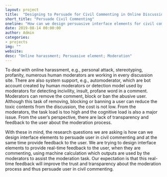 ```yaml
---
layout: project
title:  "Designing to Persuade for Civil Commenting in Online Discussion"
short_title: "Persuade Civil Commenting"
oneline: "How can we design persuasive interface elements for civil commenting and improving trust and transparency among the user in online discussion?"
date: 2019-08-14 00:00:00
author: Admin
categories:
- projects
img: ""
website: 
desc: "Online harassment; Persuasive element; Moderation"
---
```


To deal with online harassment, e.g., personal attack, stereotyping, profanity, numerous human moderators are working in every discussion site. There are also system support, e.g., automoderator, which are bot account created by human moderators or detection model used by moderators for detecting incivility, insult, profane word in a comment.  Moderators can remove the comment, block or ban the abusive user. Although this task of removing, blocking or banning a user can reduce the toxic contents from the discussion, the cost is not low. From the moderators, the task load is too high and the cognitive load is also a major issue. From the user’s perspective, there are lack of transparency and feedback to the user about the moderation process.   

With these in mind, the research questions we are asking is how can we design interface elements to persuade user in civil commenting and at the same time provide feedback to the user. We are trying to design interface elements to provide real-time feedback to the user, when they are commenting, using machine calculation which outputs are used by the moderators to assist the moderation task. Our expectation is that this real-time feedback will improve the trust and transparency about the moderation process and thus persuade user in civil commenting.    

